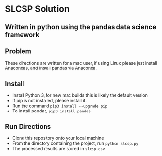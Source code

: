 # SLCSP Solution

## Written in python using the pandas data science framework

## Problem

These directions are written for a mac user, if using Linux please just install Anacondas, and install pandas via Anaconda.

## Install

- Install Python 3, for new mac builds this is likely the default version
- If pip is not installed, please install it.
- Run the command `pip3 install --upgrade pip`
- To install pandas, `pip3 install pandas`

## Run Directions

- Clone this repository onto your local machine
- From the directory containing the project, run `python slcsp.py`
- The processed results are stored in `slcsp.csv`
